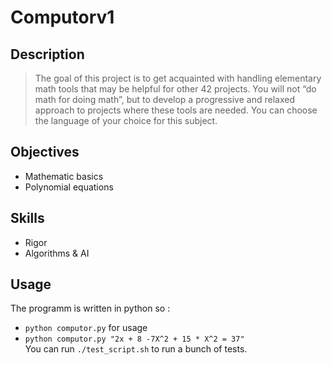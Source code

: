 # Computorv1

## Description
>The goal of this project is to get acquainted with handling elementary math tools that may be helpful for other 42 projects. You will not “do math for doing math”, but to develop a progressive and relaxed approach to projects where these tools are needed. You can choose the language of your choice for this subject.

## Objectives
* Mathematic basics
* Polynomial equations

## Skills
* Rigor
* Algorithms & AI

## Usage
The programm is written in python so :</br>
* `python computor.py` for usage
* `python computor.py "2x + 8 -7X^2 + 15 * X^2 = 37"`</br>
You can run `./test_script.sh` to run a bunch of tests.
